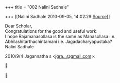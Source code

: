 +++
title = "002 Nalini Sadhale"

+++
[[Nalini Sadhale	2010-09-05, 14:02:29 [Source](https://groups.google.com/g/bvparishat/c/lcoW6wgfV78)]]



Dear Scholar,  
Congratulations for the good and useful work.  
I hope Rajamanasollasa is the same as Manasollasa i.e.  
Abhilashitarthachintamani i.e. Jagadacharyapustaka?  
Nalini Sadhale

2010/9/4 Jagannatha s \<[jgra...@gmail.com]()\>:





